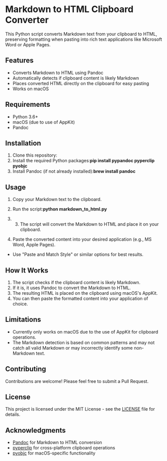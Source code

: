# Markdown to HTML Clipboard Converter

This Python script converts Markdown text from your clipboard to HTML, preserving formatting when pasting into rich text applications like Microsoft Word or Apple Pages.

## Features

- Converts Markdown to HTML using Pandoc
- Automatically detects if clipboard content is likely Markdown
- Places converted HTML directly on the clipboard for easy pasting
- Works on macOS

## Requirements

- Python 3.6+
- macOS (due to use of AppKit)
- Pandoc

## Installation

1. Clone this repository:
2. Install the required Python packages:**pip install pypandoc pyperclip pyobjc**
3. Install Pandoc (if not already installed):**brew install pandoc**

## Usage

1. Copy your Markdown text to the clipboard.
2. Run the script:**python markdown_to_html.py**

3. 3. The script will convert the Markdown to HTML and place it on your clipboard.
4. Paste the converted content into your desired application (e.g., MS Word, Apple Pages).
- Use "Paste and Match Style" or similar options for best results.

## How It Works

1. The script checks if the clipboard content is likely Markdown.
2. If it is, it uses Pandoc to convert the Markdown to HTML.
3. The resulting HTML is placed on the clipboard using macOS's AppKit.
4. You can then paste the formatted content into your application of choice.

## Limitations

- Currently only works on macOS due to the use of AppKit for clipboard operations.
- The Markdown detection is based on common patterns and may not catch all valid Markdown or may incorrectly identify some non-Markdown text.

## Contributing

Contributions are welcome! Please feel free to submit a Pull Request.

## License

This project is licensed under the MIT License - see the [LICENSE](LICENSE) file for details.

## Acknowledgments

- [Pandoc](https://pandoc.org/) for Markdown to HTML conversion
- [pyperclip](https://pypi.org/project/pyperclip/) for cross-platform clipboard operations
- [pyobjc](https://pypi.org/project/pyobjc/) for macOS-specific functionality
